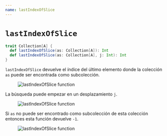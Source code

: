 ```yaml
---
name: lastIndexOfSlice
---
```


# `lastIndexOfSlice`

~~~ scala
trait Collection[A] {
  def lastIndexOfSlice(as: Collection[A]): Int
  def lastIndexOfSlice(as: Collection[A], j: Int): Int
}
~~~

`lastIndexOfSlice` devuelve el índice del último elemento donde la colección `as` puede ser encontrada como subcolección.

<figure class="diagram">
  <img src="../images/lastIndexOfSlice.svg" alt="lastIndexOfSlice function">
  <!-- <figcaption class="diagram-desc"></figcaption> -->
</figure>

La búsqueda puede empezar en un desplazamiento `j`.

<figure class="diagram">
  <img src="../images/lastIndexOfSlice.2.svg" alt="lastIndexOfSlice function">
  <!-- <figcaption class="diagram-desc"></figcaption> -->
</figure>

Si `as` no puede ser encontrado como subcolección de esta colección entonces esta función devuelve `-1`.

<figure class="diagram">
  <img src="../images/lastIndexOfSlice.3.svg" alt="lastIndexOfSlice function">
  <!-- <figcaption class="diagram-desc"></figcaption> -->
</figure>
